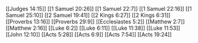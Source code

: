 [[Judges 14:15]]
[[1 Samuel 20:26]]
[[1 Samuel 22:7]]
[[1 Samuel 22:16]]
[[1 Samuel 25:10]]
[[2 Samuel 19:41]]
[[2 Kings 6:27]]
[[2 Kings 6:31]]
[[Proverbs 13:16]]
[[Proverbs 29:9]]
[[Ecclesiastes 5:2]]
[[Matthew 2:7]]
[[Matthew 2:16]]
[[Luke 6:2]]
[[Luke 6:11]]
[[Luke 11:38]]
[[Luke 11:53]]
[[John 12:10]]
[[Acts 5:28]]
[[Acts 6:9]]
[[Acts 7:54]]
[[Acts 19:24]]
